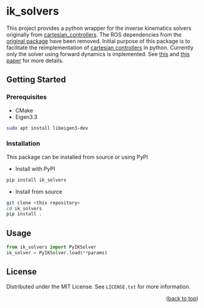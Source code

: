 # ik_solvers
This project provides a python wrapper for the inverse kinematics solvers originally from [cartesian_controllers](https://github.com/fzi-forschungszentrum-informatik/cartesian_controllers). The ROS dependencies from the [original package](https://github.com/fzi-forschungszentrum-informatik/cartesian_controllers) have been removed. Initial purpose of this package is to facilitate the reimplementation of [cartesian controllers](https://github.com/fzi-forschungszentrum-informatik/cartesian_controllers) in python. Currently only the solver using forward dynamics is implemented. See [this](https://ieeexplore.ieee.org/document/8206325) and [this paper](https://arxiv.org/pdf/1908.06252.pdf) for more details.

<!-- GETTING STARTED -->
## Getting Started

### Prerequisites
* CMake
* Eigen3.3
```bash
sudo apt install libeigen3-dev
```
### Installation
This package can be installed from source or using PyPI

* Install with PyPI
```bash
pip install ik_solvers
```

* Install from source
```bash
git clone <this repository>
cd ik_solvers
pip install .
```

## Usage
```python
from ik_solvers import PyIKSolver
ik_solver = PyIKSolver.load(**params)
```

<!-- LICENSE -->
## License

Distributed under the MIT License. See `LICENSE.txt` for more information.

<p align="right">(<a href="#readme-top">back to top</a>)</p>